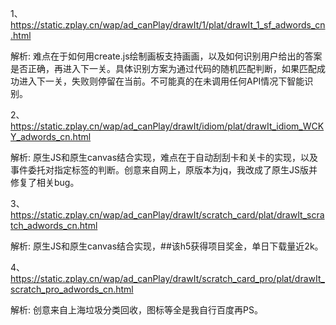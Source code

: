 1、https://static.zplay.cn/wap/ad_canPlay/drawIt/1/plat/drawIt_1_sf_adwords_cn.html

解析: 难点在于如何用create.js绘制画板支持画画，以及如何识别用户给出的答案是否正确，再进入下一关。具体识别方案为通过代码的随机匹配判断，如果匹配成功进入下一关，失败则停留在当前。不可能真的在未调用任何API情况下智能识别。

2、https://static.zplay.cn/wap/ad_canPlay/drawIt/idiom/plat/drawIt_idiom_WCKY_adwords_cn.html

解析: 原生JS和原生canvas结合实现，难点在于自动刮刮卡和关卡的实现，以及事件委托对指定标签的判断。创意来自网上，原版本为jq，我改成了原生JS版并修复了相关bug。

3、https://static.zplay.cn/wap/ad_canPlay/drawIt/scratch_card/plat/drawIt_scratch_adwords_cn.html

解析: 原生JS和原生canvas结合实现，##该h5获得项目奖金，单日下载量近2k。

4、https://static.zplay.cn/wap/ad_canPlay/drawIt/scratch_card_pro/plat/drawIt_scratch_pro_adwords_cn.html

解析: 创意来自上海垃圾分类回收，图标等全是我自行百度再PS。
